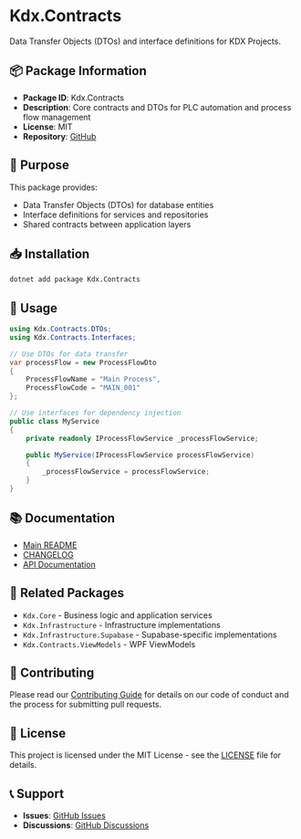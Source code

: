 # Kdx.Contracts

Data Transfer Objects (DTOs) and interface definitions for KDX Projects.

## 📦 Package Information

- **Package ID**: Kdx.Contracts
- **Description**: Core contracts and DTOs for PLC automation and process flow management
- **License**: MIT
- **Repository**: [GitHub](https://github.com/KANAMORI-SYSTEM-Inc/KdxProjects)

## 🎯 Purpose

This package provides:
- Data Transfer Objects (DTOs) for database entities
- Interface definitions for services and repositories
- Shared contracts between application layers

## 📥 Installation

```bash
dotnet add package Kdx.Contracts
```

## 🔧 Usage

```csharp
using Kdx.Contracts.DTOs;
using Kdx.Contracts.Interfaces;

// Use DTOs for data transfer
var processFlow = new ProcessFlowDto
{
    ProcessFlowName = "Main Process",
    ProcessFlowCode = "MAIN_001"
};

// Use interfaces for dependency injection
public class MyService
{
    private readonly IProcessFlowService _processFlowService;

    public MyService(IProcessFlowService processFlowService)
    {
        _processFlowService = processFlowService;
    }
}
```

## 📚 Documentation

- [Main README](https://github.com/KANAMORI-SYSTEM-Inc/KdxProjects/blob/master/README.md)
- [CHANGELOG](https://github.com/KANAMORI-SYSTEM-Inc/KdxProjects/blob/master/CHANGELOG.md)
- [API Documentation](https://github.com/KANAMORI-SYSTEM-Inc/KdxProjects/wiki)

## 🔗 Related Packages

- `Kdx.Core` - Business logic and application services
- `Kdx.Infrastructure` - Infrastructure implementations
- `Kdx.Infrastructure.Supabase` - Supabase-specific implementations
- `Kdx.Contracts.ViewModels` - WPF ViewModels

## 🤝 Contributing

Please read our [Contributing Guide](https://github.com/KANAMORI-SYSTEM-Inc/KdxProjects/blob/master/CONTRIBUTING.md) for details on our code of conduct and the process for submitting pull requests.

## 📄 License

This project is licensed under the MIT License - see the [LICENSE](https://github.com/KANAMORI-SYSTEM-Inc/KdxProjects/blob/master/LICENSE.txt) file for details.

## 📞 Support

- **Issues**: [GitHub Issues](https://github.com/KANAMORI-SYSTEM-Inc/KdxProjects/issues)
- **Discussions**: [GitHub Discussions](https://github.com/KANAMORI-SYSTEM-Inc/KdxProjects/discussions)
